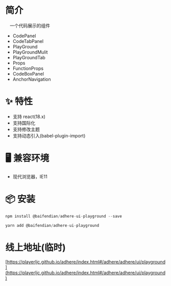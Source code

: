 # 简介
&ensp;&ensp;一个代码展示的组件
- CodePanel
- CodeTabPanel
- PlayGround
- PlayGroundMulit
- PlayGroundTab
- Props
- FunctionProps
- CodeBoxPanel
- AnchorNavigation

# ✨ 特性
- 支持 react(18.x)
- 支持国际化
- 支持修改主题
- 支持动态引入(babel-plugin-import)

# 🖥 兼容环境
- 现代浏览器，IE11

# 📦 安装
```javascript
npm install @baifendian/adhere-ui-playground --save
``` 

```javascript
yarn add @baifendian/adhere-ui-playground
```

# 线上地址(临时)
[https://playerljc.github.io/adhere/index.html#/adhere/adhere/ui/playground](https://playerljc.github.io/adhere/index.html#/adhere/adhere/ui/playground)

